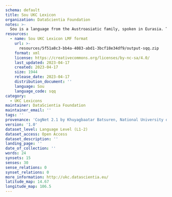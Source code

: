 ```yaml
---
schema: default
title: Sou UKC Lexicon
organization: DataScientia Foundation
notes: >-
  Sou is a language from the Austroasiatic family, spoken in Eurasia. The UKC Lexicon of Sou is represented as a lexico-semantic network. It consists of words, word senses, synsets, as well as sense-level and synset-level relationships.
resources:
  - name: Sou UKC Lexicon LMF format
    url: >-
      resources/5f51a8c3-bb4a-4083-abd1-3bcf18e34df9/output-sqq.zip
    format: xml
    license: https://creativecommons.org/licenses/by-nc-sa/4.0/
    last_updated: 2023-04-17
    created: 2023-04-17
    size: 1944
    release_date: 2023-04-17
    distribution_document: ''
    language: Sou
    language_code: sqq
category:
  - UKC Lexicons
maintainer: DataScientia Foundation
maintainer_email: ''
tags: ''
provenance: 'CogNet 2.1 by Khuyagbaatar Batsuren, National University of Mongolia (http://cognet.ukc.disi.unitn.it); Native Languages of the Americas 2021.11. by Laura Redish and Orrin Lewis (http://www.native-languages.org); Princeton WordNet 2.1 by Princeton University (https://wordnet.princeton.edu)'
version: '1.0'
dataset_level: Language Level (L1-2)
dataset_access: Open Access
dataset_description: ''
landing_page: ''
date_of_collection: ''
words: 24
synsets: 15
senses: 30
sense_relations: 0
synset_relations: 0
more_information: http://ukc.datascientia.eu/
latitude_map: 14.67
longitude_map: 106.5
---
```

